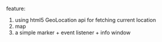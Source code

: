 feature:

1. using html5 GeoLocation api for fetching current location
1. map
1. a simple marker + event listener + info window
